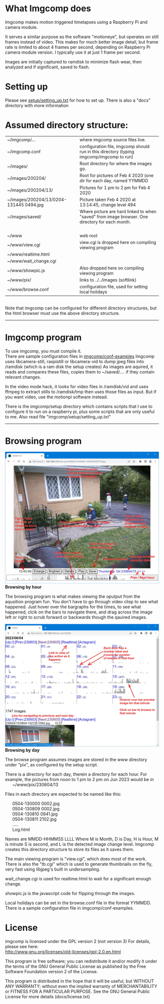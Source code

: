 <html>
<body>
<h1>What Imgcomp does</h1>
Imgcomp makes motion triggered timelapses using a Raspberry Pi and camera module.
<p>
It serves a similar purpose as the software "motioneye", but operates on still frames
instead of video.  This makes for much better image detail, but frame rate is limited
to about 4 frames per second, depending on Raspberry Pi camera module version.
I typically use it at just 1 frame per second.
<p>
Images are initially captured to ramdisk to minimize flash wear, then analyzed and
if significant, saved to flash.
<p>
<h1>Setting up</h2>
Please see <a href="../setup/setting_up.txt">setup/setting_up.txt</a> for how to set up.
There is also a "docs" directory with more information

<h1>Assumed directory structure:</h1>
<table>
<tr><td>~/imgcomp/...           <td>where imgcomp source files live.
<tr><td>~/imgcomp.conf          <td>configuration file, imgcomp should run in this directory
  						        (typing imgcomp/imgcomp to run)
<tr><td>~/images/               <td>Root directory for where the images go.
<tr><td>~/images/200204/        <td>Root for pictures of Feb 4 2020 (one dir for each day,
                                named YYMMDD
<tr><td>~/images/200204/13/     <td>Pictures for 1 pm to 2 pm for Feb 4 2020
<tr><td>~/images/200204/13/0204-131445 0494.jpg
                                <td>Picture taken Feb 4 2020 at 13:14:45, change level 494
<tr><td>~/images/saved/         <td>Where picture are hard linked to when "saved" from image
                                browser.  One directory for each month.
<tr><td>&nbsp;

<tr><td>~/www                   <td>web root
<tr><td>~/www/view.cgi          <td>view.cgi is dropped here on compiling viewing program
<tr><td>~/www/realtime.html
<tr><td>~/www/wait_change.cgi
<tr><td>~/www/showpic.js        <td>Also dropped here on compiling viewing program                        
<tr><td>~/www/pix/              <td>links to ../../images (softlink)
<tr><td>~/www/browse.conf       <td>configuration file, used for setting local holidays
</table>
<br>
Note that imgcomp can be configured for different directory structures,
but the html browser must use the above directory structure.
<hr>
<h1>Imgcomp program</h1>

To use imgcomp, you must compile it.  
There are sample configuration files in <a href="../conf-examples/">imgcomp/conf-examples</a>
Imgcomp uses libcamera-still, raspistill or libcamera-vid to dump jpeg
files into /ramdisk (which is a ram disk the setup creates)
As images are aquired, it reads and compares these files, copies them
to ~/saved/.... if they contain relevant changes.
<p>
In the video mode hack, it looks for video files in /ramdisk/vid and uses
ffmpeg to extract stills to /ramdisk/tmp then uses those files as input.
But if you want video, use the motionpi software instead.
<p>
There is the imgcomp/setup directory which contains scripts that I use to
configure it to run on a raspberry pi, plus some scripts that are only
useful to me.  Also read file "imgcomp/setup/setting_up.txt"

<hr>

<h1>Browsing program</h1>
<img src="browse_main.jpg"><br>
<b>Browsing by hour</b><p>

The browsing program is what makes viewing the oputput from the aqusition
program fun.  You don't have to go through video clisp to see what happened.
Just hover over the bargraphs
for the times, to see what happened, clcik on the bars to navigate there,
and drag across the image left or right to scrub forward or backwards though
the qauired images.
<p>

<img src="browse_day.jpg"><br>
<b>Browsing by day</b><p>


The browse program assumes images are stored in the www directory under
"pix", as configured by the setup script.
<p>
There is a directory for each day, therein a directory for each hour.
For example, the pictures from noon to 1 pm to 2 pm on Jun 2023 would be in<br>
&nbsp; &nbsp; &nbsp; ~/www/pix/230604/13
<p>
Files in each directory are expected to be named like this:<p>
&nbsp; &nbsp; &nbsp; 0504-130000 0002.jpg<br>
&nbsp; &nbsp; &nbsp; 0504-130809 0002.jpg<br>
&nbsp; &nbsp; &nbsp; 0504-130810 0941.jpg<br>
&nbsp; &nbsp; &nbsp; 0504-130811 2102.jpg<br>
&nbsp; &nbsp; &nbsp; .....<br>
&nbsp; &nbsp; &nbsp; Log.html<br>
<p>
Names are MMDD-HHMMSS LLLL
Where M is Month, D is Day, H is Hour, M is minute S is second, and L is 
the detected image change level.
Imgcomp creates this directory structure to store its files as it saves them.
<p>

The main viewing program is "view.cgi", which does most of the work.
There is also the "tb.cgi" which is used to generate thumbnails on the fly,
very fast using libjpeg's built in undersampling.
<p>
wait_change.cgi is used for realtime.html to wait for a significant enough
change.
<p>
showpic.js is the javascript code for flipping through the images.
<p>
Local holidays can be set in the browse.conf file in the format YYMMDD.
There is a sample configuration file in imgcomp/conf-examples.

<h1>License</h1>

imgcomp is licensed under the GPL version 2 (not version 3)
For details, please see here:<br>
<a href="http://www.gnu.org/licenses/old-licenses/gpl-2.0.en.html">http://www.gnu.org/licenses/old-licenses/gpl-2.0.en.html</a>
<p>
This program is free software; you can redistribute it and/or
modify it under the terms of the GNU General Public License
as published by the Free Software Foundation version 2
of the License.
<p>
This program is distributed in the hope that it will be useful,
but WITHOUT ANY WARRANTY; without even the implied warranty of
MERCHANTABILITY or FITNESS FOR A PARTICULAR PURPOSE.  See the
GNU General Public License for more details (docs/license.txt)

